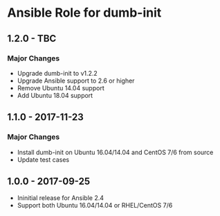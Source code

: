 Ansible Role for dumb-init
==========================

1.2.0 - TBC
-----------

### Major Changes

-   Upgrade dumb-init to v1.2.2
-   Upgrade Ansible support to 2.6 or higher
-   Remove Ubuntu 14.04 support
-   Add Ubuntu 18.04 support

1.1.0 - 2017-11-23
------------------

### Major Changes

-   Install dumb-init on Ubuntu 16.04/14.04 and CentOS 7/6 from source
-   Update test cases

1.0.0 - 2017-09-25
------------------

-   Ininitial release for Ansible 2.4
-   Support both Ubuntu 16.04/14.04 or RHEL/CentOS 7/6

